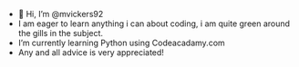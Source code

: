 - 👋 Hi, I’m @mvickers92
- I am eager to learn anything i can about coding, i am quite green around the gills in the subject.
- I’m currently learning Python using Codeacadamy.com 
- Any and all advice is very appreciated!

<!---
mvickers92/mvickers92 is a ✨ special ✨ repository because its `README.md` (this file) appears on your GitHub profile.
You can click the Preview link to take a look at your changes.
--->
